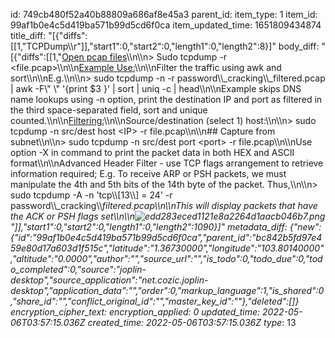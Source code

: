 id: 749cb480f52a40b88809a686af8e45a3
parent_id: 
item_type: 1
item_id: 99af1b0e4c5d419ba571b99d5cd6f0ca
item_updated_time: 1651809434874
title_diff: "[{\"diffs\":[[1,\"TCPDump\\\r\"]],\"start1\":0,\"start2\":0,\"length1\":0,\"length2\":8}]"
body_diff: "[{\"diffs\":[[1,\"<ins>Open pcap files</ins>\\\n\\\n> Sudo tcpdump -r &lt;file.pcap&gt;\\\n\\\n<ins>Example Use:</ins>\\\n\\\nFilter the traffic using awk and sort\\\n\\\nE.g.\\\n\\\n> sudo tcpdump -n -r password\\\\_cracking\\\\_filtered.pcap | awk -F\\\" \\\" '{print $3 }' | sort | uniq -c | head\\\n\\\nExample skips DNS name lookups using -n option, print the destination IP and port as filtered in the third space-separated field, sort and unique counted.\\\n\\\n<ins>Filtering:</ins>\\\n\\\nSource/destination (select 1) host:\\\n\\\n> sudo tcpdump -n src/dest host &lt;IP&gt; -r file.pcap\\\n\\\n## Capture from subnet\\\n\\\n> sudo tcpdump -n src/dest port &lt;port&gt; -r file.pcap\\\n\\\nUse option -X in command to print the packet data in both HEX and ASCII format\\\n\\\nAdvanced Header Filter - use TCP flags arrangement to retrieve information required; E.g. To receive ARP or PSH packets, we must manipulate the 4th and 5th bits of the 14th byte of the packet. Thus,\\\n\\\n> sudo tcpdump -A -n 'tcp\\\\[13\\\\] = 24' -r password\\\\_cracking\\\\_filtered.pcap\\\n\\\nThis will display packets that have the ACK or PSH flags set\\\n\\\n![edd283eced1121e8a2264d1aacb046b7.png](:/e497709f2cbf4958a211fc0610e8b44e)\"]],\"start1\":0,\"start2\":0,\"length1\":0,\"length2\":1090}]"
metadata_diff: {"new":{"id":"99af1b0e4c5d419ba571b99d5cd6f0ca","parent_id":"bc842b5fd97e459e80d17a603d1f515c","latitude":"1.36730000","longitude":"103.80140000","altitude":"0.0000","author":"","source_url":"","is_todo":0,"todo_due":0,"todo_completed":0,"source":"joplin-desktop","source_application":"net.cozic.joplin-desktop","application_data":"","order":0,"markup_language":1,"is_shared":0,"share_id":"","conflict_original_id":"","master_key_id":""},"deleted":[]}
encryption_cipher_text: 
encryption_applied: 0
updated_time: 2022-05-06T03:57:15.036Z
created_time: 2022-05-06T03:57:15.036Z
type_: 13